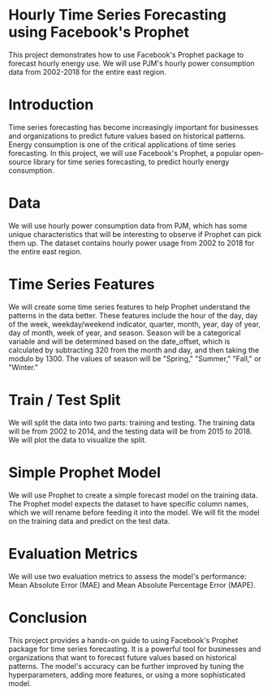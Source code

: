 # Hourly Time Series Forecasting using Facebook's Prophet

This project demonstrates how to use Facebook's Prophet package to forecast hourly energy use. We will use PJM's hourly power consumption data from 2002-2018 for the entire east region.

# Introduction

Time series forecasting has become increasingly important for businesses and organizations to predict future values based on historical patterns. Energy consumption is one of the critical applications of time series forecasting. In this project, we will use Facebook's Prophet, a popular open-source library for time series forecasting, to predict hourly energy consumption.

# Data

We will use hourly power consumption data from PJM, which has some unique characteristics that will be interesting to observe if Prophet can pick them up. The dataset contains hourly power usage from 2002 to 2018 for the entire east region.

# Time Series Features

We will create some time series features to help Prophet understand the patterns in the data better. These features include the hour of the day, day of the week, weekday/weekend indicator, quarter, month, year, day of year, day of month, week of year, and season. Season will be a categorical variable and will be determined based on the date_offset, which is calculated by subtracting 320 from the month and day, and then taking the modulo by 1300. The values of season will be "Spring," "Summer," "Fall," or "Winter."

# Train / Test Split

We will split the data into two parts: training and testing. The training data will be from 2002 to 2014, and the testing data will be from 2015 to 2018. We will plot the data to visualize the split.

# Simple Prophet Model

We will use Prophet to create a simple forecast model on the training data. The Prophet model expects the dataset to have specific column names, which we will rename before feeding it into the model. We will fit the model on the training data and predict on the test data.

# Evaluation Metrics

We will use two evaluation metrics to assess the model's performance: Mean Absolute Error (MAE) and Mean Absolute Percentage Error (MAPE).

# Conclusion

This project provides a hands-on guide to using Facebook's Prophet package for time series forecasting. It is a powerful tool for businesses and organizations that want to forecast future values based on historical patterns. The model's accuracy can be further improved by tuning the hyperparameters, adding more features, or using a more sophisticated model.